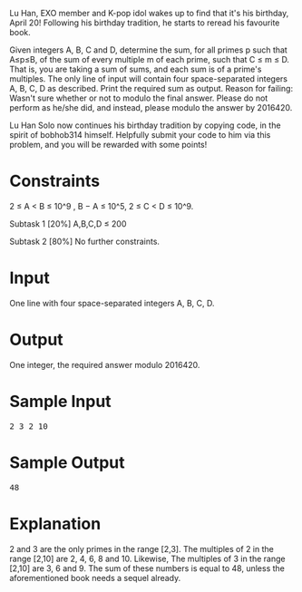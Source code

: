 Lu Han, EXO member and K-pop idol wakes up to find that it's his birthday, April 20! Following his birthday tradition, he starts to reread his favourite book.

Given integers A, B, C and D, determine the sum, for all primes p such that A≤p≤B, of the sum of every multiple m of each prime, such that C ≤ m ≤ D. That is, you are taking a sum of sums, and each sum is of a prime's multiples. The only line of input will contain four space-separated integers A, B, C, D as described. Print the required sum as output. Reason for failing: Wasn't sure whether or not to modulo the final answer. Please do not perform as he/she did, and instead, please modulo the answer by 2016420.

Lu Han Solo now continues his birthday tradition by copying code, in the spirit of bobhob314 himself. Helpfully submit your code to him via this problem, and you will be rewarded with some points!

# Constraints
2 ≤ A < B ≤ 10^9 , B − A ≤ 10^5, 2 ≤ C < D ≤ 10^9.

Subtask 1 [20%]
A,B,C,D ≤ 200

Subtask 2 [80%]
No further constraints.

# Input
One line with four space-separated integers A, B, C, D.

# Output
One integer, the required answer modulo 2016420.

# Sample Input
<pre>
2 3 2 10
</pre>

# Sample Output
<pre>48</pre>

# Explanation
2 and 3 are the only primes in the range [2,3]. The multiples of 2 in the range [2,10] are 2, 4, 6, 8 and 10. Likewise, The multiples of 3 in the range [2,10] are 3, 6 and 9. The sum of these numbers is equal to 48, unless the aforementioned book needs a sequel already.